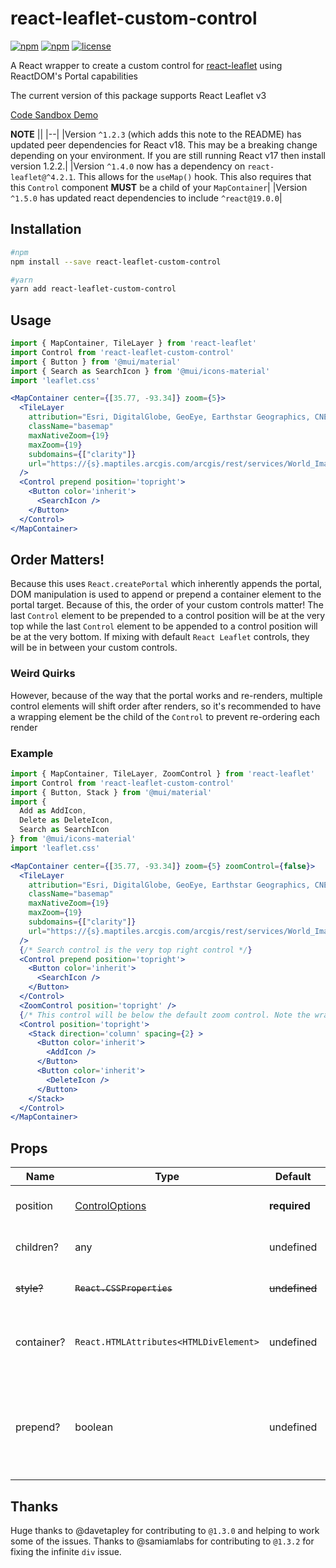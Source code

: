 # react-leaflet-custom-control
[![npm](https://img.shields.io/npm/v/react-leaflet-custom-control.svg)](https://npmjs.com/package/react-leaflet-custom-control)
[![npm](https://img.shields.io/npm/dt/react-leaflet-custom-control.svg)](https://npmjs.com/package/react-leaflet-custom-control)
[![license](https://img.shields.io/github/license/chris-m92/react-leaflet-custom-control.svg)](https://github.com/chris-m92/react-leaflet-custom-control)


A React wrapper to create a custom control for [react-leaflet](https://github.com/PaulLeCam/react-leaflet) using ReactDOM's Portal capabilities

The current version of this package supports React Leaflet v3

[Code Sandbox Demo](https://codesandbox.io/s/n1xpv)

**NOTE** 
||
|--|
|Version `^1.2.3` (which adds this note to the README) has updated peer dependencies for React v18. This may be a breaking change depending on your environment. If you are still running React v17 then install version 1.2.2.|
|Version `^1.4.0` now has a dependency on `react-leaflet@^4.2.1`. This allows for the `useMap()` hook. This also requires that this `Control` component **MUST** be a child of your `MapContainer`|
|Version `^1.5.0` has updated react dependencies to include `^react@19.0.0`|

## Installation
```bash
#npm
npm install --save react-leaflet-custom-control

#yarn
yarn add react-leaflet-custom-control
```

## Usage
```jsx
import { MapContainer, TileLayer } from 'react-leaflet'
import Control from 'react-leaflet-custom-control'
import { Button } from '@mui/material'
import { Search as SearchIcon } from '@mui/icons-material'
import 'leaflet.css'

<MapContainer center={[35.77, -93.34]} zoom={5}>
  <TileLayer
    attribution="Esri, DigitalGlobe, GeoEye, Earthstar Geographics, CNES/Airbus DS, USDA, USGS, AeroGRID, IGN, and the GIS User Community"
    className="basemap"
    maxNativeZoom={19}
    maxZoom={19}
    subdomains={["clarity"]}
    url="https://{s}.maptiles.arcgis.com/arcgis/rest/services/World_Imagery/MapServer/tile/{z}/{y}/{x}"
  />
  <Control prepend position='topright'>
    <Button color='inherit'> 
      <SearchIcon />
    </Button>
  </Control>
</MapContainer>
```
## Order Matters!
Because this uses `React.createPortal` which inherently appends the portal, DOM manipulation is used to append or prepend a container element to the portal target. Because of this, the order of your custom controls matter! The last `Control` element to be prepended to a control position will be at the very top while the last `Control` element to be appended to a control position will be at the very bottom. If mixing with default `React Leaflet` controls, they will be in between your custom controls.

### Weird Quirks
However, because of the way that the portal works and re-renders, multiple control elements will shift order after renders, so it's recommended to have a wrapping element be the child of the `Control` to prevent re-ordering each render

### Example
```jsx
import { MapContainer, TileLayer, ZoomControl } from 'react-leaflet'
import Control from 'react-leaflet-custom-control'
import { Button, Stack } from '@mui/material'
import { 
  Add as AddIcon,
  Delete as DeleteIcon,
  Search as SearchIcon 
} from '@mui/icons-material'
import 'leaflet.css'

<MapContainer center={[35.77, -93.34]} zoom={5} zoomControl={false}>
  <TileLayer
    attribution="Esri, DigitalGlobe, GeoEye, Earthstar Geographics, CNES/Airbus DS, USDA, USGS, AeroGRID, IGN, and the GIS User Community"
    className="basemap"
    maxNativeZoom={19}
    maxZoom={19}
    subdomains={["clarity"]}
    url="https://{s}.maptiles.arcgis.com/arcgis/rest/services/World_Imagery/MapServer/tile/{z}/{y}/{x}"
  />
  {/* Search control is the very top right control */}
  <Control prepend position='topright'>
    <Button color='inherit'> 
      <SearchIcon />
    </Button>
  </Control>
  <ZoomControl position='topright' />
  {/* This control will be below the default zoom control. Note the wrapping Stack component */}
  <Control position='topright'>
    <Stack direction='column' spacing={2} >
      <Button color='inherit'>
        <AddIcon />
      </Button>    
      <Button color='inherit'>
        <DeleteIcon />
      </Button>
    </Stack>
  </Control>
</MapContainer>
```

## Props
| Name           | Type                                                                 | Default          | Description                        |
|----------------|----------------------------------------------------------------------|------------------|------------------------------------|
| position       | [ControlOptions](https://leafletjs.com/reference-1.7.1.html#control) | **required**     | The position of the control        |
| children?      | any                                                                  | undefined        | Child element to the control       |
| ~~style?~~     | ~~`React.CSSProperties`~~                                            | ~~undefined~~    | ~~CSS Styles to override the control~~ |
| container?     | `React.HTMLAttributes<HTMLDivElement>`                               | undefined        | The target root container for the portal |
| prepend?       | boolean                                                              | undefined        | Whether the control should be prepended or appended to the position|

## Thanks
Huge thanks to @davetapley for contributing to `@1.3.0` and helping to work some of the issues.
Thanks to @samiamlabs for contributing to `@1.3.2` for fixing the infinite `div` issue.
